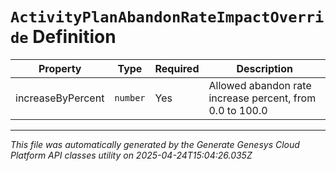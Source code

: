 # `ActivityPlanAbandonRateImpactOverride` Definition

| Property | Type | Required | Description |
|----------|------|----------|-------------|
| increaseByPercent | `number` | Yes | Allowed abandon rate increase percent, from 0.0 to 100.0 |

---

*This file was automatically generated by the Generate Genesys Cloud Platform API classes utility on 2025-04-24T15:04:26.035Z*
